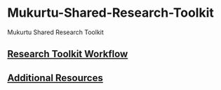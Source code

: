 # Mukurtu-Shared-Research-Toolkit
Mukurtu Shared Research Toolkit


## [Research Toolkit Workflow](Research%20Toolkit%20Workflow)

## [Additional Resources](Additional%20Resources)

